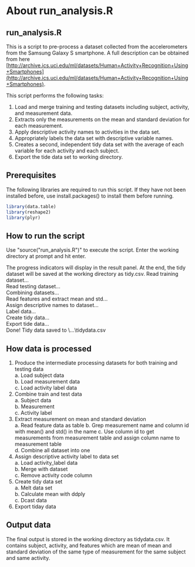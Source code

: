 About run_analysis.R 
========================================================
## run_analysis.R

This is a script to pre-process a dataset collected from the accelerometers from the Samsung Galaxy S smartphone. A full description can be obtained from here [http://archive.ics.uci.edu/ml/datasets/Human+Activity+Recognition+Using+Smartphones](http://archive.ics.uci.edu/ml/datasets/Human+Activity+Recognition+Using+Smartphones).

This script performs the following tasks:  
1. Load and merge training and testing datasets including subject, activity, and measurement data.  
2. Extracts only the measurements on the mean and standard deviation for each measurement.   
3. Apply descriptive activity names to activities in the data set.  
4. Appropriately labels the data set with descriptive variable names.   
5. Creates a second, independent tidy data set with the average of each variable for each activity and each subject.   
6. Export the tide data set to working directory.  

## Prerequisites

The following libraries are required to run this script. If they have not been installed before, use install.packages() to install them before running.

```r
library(data.table)
library(reshape2)
library(plyr)
```

## How to run the script
Use "source("run_analysis.R")" to execute the script. Enter the working directory at prompt and hit enter.

The progress indicators will display in the result panel. At the end, the tidy dataset will be saved at the working directory as tidy.csv.
Read training dataset...   
Read testing dataset...   
Combining datasets...  
Read features and extract mean and std...  
Assign descriptive names to dataset...  
Label data...  
Create tidy data...   
Export tide data...   
Done! Tidy data saved to \\...\tidydata.csv   

## How data is processed
1. Produce the intermediate processing datasets for both training and testing data  
        a. Load subject data  
        b. Load measurement data  
        c. Load activity label data  
2. Combine train and test data  
        a. Subject data  
        b. Measurement  
        c. Activity label    
3. Extract measurement on mean and standard deviation  
        a. Read feature data as table
        b. Grep measurement name and column id with mean() and std() in the name
        c. Use column id to get measurements from measurement table and assign column name to measurement table  
        d. Combine all dataset into one  
4. Assign descriptive activity label to data set  
        a. Load activity_label data  
        b. Merge with dataset  
        c. Remove activity code column  
5. Create tidy data set  
        a. Melt data set  
        b. Calculate mean with ddply   
        c. Dcast data  
6. Export tiday data 

## Output data  
The final output is stored in the working directory as tidydata.csv. It contains subject, activity, and features which are mean of mean and standard deviation of the same type of measurement for the same subject and same activity.
        


